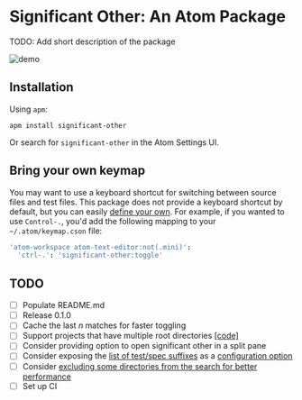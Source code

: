 # Significant Other: An Atom Package

TODO: Add short description of the package

![demo](https://cloud.githubusercontent.com/assets/2988/11921768/6825b086-a75c-11e5-87c3-5bbe899dce75.gif)

## Installation

Using `apm`:

```
apm install significant-other
```

Or search for `significant-other` in the Atom Settings UI.

## Bring your own keymap

You may want to use a keyboard shortcut for switching between source files and test files. This package does not provide a keyboard shortcut by default, but you can easily [define your own][atom-keymaps]. For example, if you wanted to use `Control-.`, you'd add the following mapping to your `~/.atom/keymap.cson` file:

```cson
'atom-workspace atom-text-editor:not(.mini)':
  'ctrl-.': 'significant-other:toggle'
```

## TODO

- [ ] Populate README.md
- [ ] Release 0.1.0
- [ ] Cache the last _n_ matches for faster toggling
- [ ] Support projects that have multiple root directories [[code]](https://github.com/jasonrudolph/significant-other/blob/73cdeca7ced2f8ae7140fa492a88455dc665c783/lib/matchmaker.coffee#L103)
- [ ] Consider providing option to open significant other in a split pane
- [ ] Consider exposing the [list of test/spec suffixes](https://github.com/jasonrudolph/significant-other/blob/e6abd32868203726dcc43b3542b73804e1b2515e/lib/matchmaker.coffee#L169) as a [configuration option](https://atom.io/docs/v1.3.2/behind-atom-configuration-api)
- [ ] Consider [excluding some directories from the search for better performance](https://github.com/jasonrudolph/significant-other/blob/9f64d09a0012ff39737251f1e76e34c4ccb26fdb/lib/matchmaker.coffee#L92-L98)
- [ ] Set up CI

[atom-keymaps]: https://atom.io/docs/v1.3.2/using-atom-basic-customization#customizing-key-bindings
